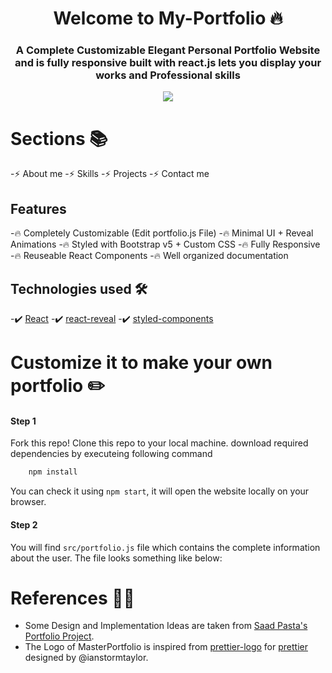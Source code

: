 <h1 align="center"> Welcome to My-Portfolio 🔥 </h1> 
<h3 align="center"> A Complete Customizable Elegant Personal Portfolio Website and is fully responsive built with react.js lets you display your works and Professional skills </h3>

<p align="center"> 
    <a href="https://duraishanmugaraj.github.io/#/" target="_blank">
    <img src="https://user-images.githubusercontent.com/68941801/133941246-9eda2918-eefb-4293-b503-db0f5f9a31f7.png"></img>
  </a>
</p>

# Sections 📚

-⚡️ About me
-⚡️ Skills
-⚡️ Projects
-⚡️ Contact me

## Features

-🔥 Completely Customizable (Edit portfolio.js File)
-🔥 Minimal UI + Reveal Animations
-🔥 Styled with Bootstrap v5 + Custom CSS
-🔥 Fully Responsive
-🔥 Reuseable React Components
-🔥 Well organized documentation

## Technologies used 🛠️

-✔️ [React](https://reactjs.org/)
-✔️ [react-reveal](https://www.react-reveal.com/)
-✔️ [styled-components](https://styled-components.com/)

# Customize it to make your own portfolio ✏️

#### Step 1
Fork this repo!
Clone this repo to your local machine.
download required dependencies by executeing following command 
```python
    npm install
  ```
You can check it using `npm start`, it will open the website locally on your browser.

#### Step 2

You will find `src/portfolio.js` file which contains the complete information about the user. The file looks something like below:


# References 👏🏻

- Some Design and Implementation Ideas are taken from [Saad Pasta's Portfolio Project](https://github.com/saadpasta/developerFolio).
- The Logo of MasterPortfolio is inspired from [prettier-logo](https://github.com/prettier/prettier-logo) for [prettier](https://github.com/prettier/prettier) designed by @ianstormtaylor.
